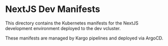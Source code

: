 # NextJS Dev Manifests

This directory contains the Kubernetes manifests for the NextJS development environment deployed to the dev vcluster.

These manifests are managed by Kargo pipelines and deployed via ArgoCD.